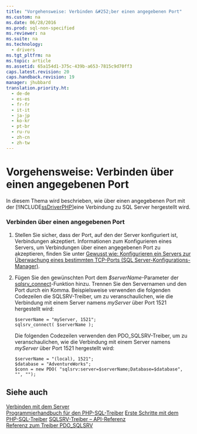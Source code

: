 ```yaml
---
title: "Vorgehensweise: Verbinden &#252;ber einen angegebenen Port"
ms.custom: na
ms.date: 06/28/2016
ms.prod: sql-non-specified
ms.reviewer: na
ms.suite: na
ms.technology: 
  - drivers
ms.tgt_pltfrm: na
ms.topic: article
ms.assetid: 65a154d1-375c-439b-a653-7815c9d70ff3
caps.latest.revision: 20
caps.handback.revision: 19
manager: jhubbard
translation.priority.ht: 
  - de-de
  - es-es
  - fr-fr
  - it-it
  - ja-jp
  - ko-kr
  - pt-br
  - ru-ru
  - zh-cn
  - zh-tw
---
```

# Vorgehensweise: Verbinden &#252;ber einen angegebenen Port
In diesem Thema wird beschrieben, wie über einen angegebenen Port mit der [!INCLUDE[ssDriverPHP](../content/includes/ssDriverPHP_md.md)]eine Verbindung zu SQL Server hergestellt wird.  
  
### Verbinden über einen angegebenen Port  
  
1.  Stellen Sie sicher, dass der Port, auf den der Server konfiguriert ist, Verbindungen akzeptiert. Informationen zum Konfigurieren eines Servers, um Verbindungen über einen angegebenen Port zu akzeptieren, finden Sie unter [Gewusst wie: Konfigurieren ein Servers zur Überwachung eines bestimmten TCP-Ports \(SQL Server-Konfigurations-Manager\)](http://go.microsoft.com/fwlink/?LinkId=121865).  
  
2.  Fügen Sie den gewünschten Port dem *$serverName*-Parameter der [sqlsrv\_connect](../content/sqlsrv_connect.md)-Funktion hinzu. Trennen Sie den Servernamen und den Port durch ein Komma. Beispielsweise verwenden die folgenden Codezeilen die SQLSRV-Treiber, um zu veranschaulichen, wie die Verbindung mit einem Server namens *myServer* über Port 1521 hergestellt wird:  
  
    ```  
    $serverName = "myServer, 1521";  
    sqlsrv_connect( $serverName );  
    ```  
  
    Die folgenden Codezeilen verwenden den PDO\_SQLSRV-Treiber, um zu veranschaulichen, wie die Verbindung mit einem Server namens *myServer* über Port 1521 hergestellt wird:  
  
    ```  
    $serverName = "(local), 1521";  
    $database = "AdventureWorks";  
    $conn = new PDO( "sqlsrv:server=$serverName;Database=$database", "", "");  
    ```  
  
## Siehe auch  
[Verbinden mit dem Server](../content/Connecting-to-the-Server.md)  
[Programmierhandbuch für den PHP-SQL-Treiber](../content/Programming-Guide-for-PHP-SQL-Driver.md)
[Erste Schritte mit dem PHP-SQL-Treiber](../content/Getting-Started-with-the-PHP-SQL-Driver.md) 
[SQLSRV-Treiber – API-Referenz](../content/SQLSRV-Driver-API-Reference.md)  
[Referenz zum Treiber PDO_SQLSRV](../content/PDO_SQLSRV-Driver-Reference.md)  
  
